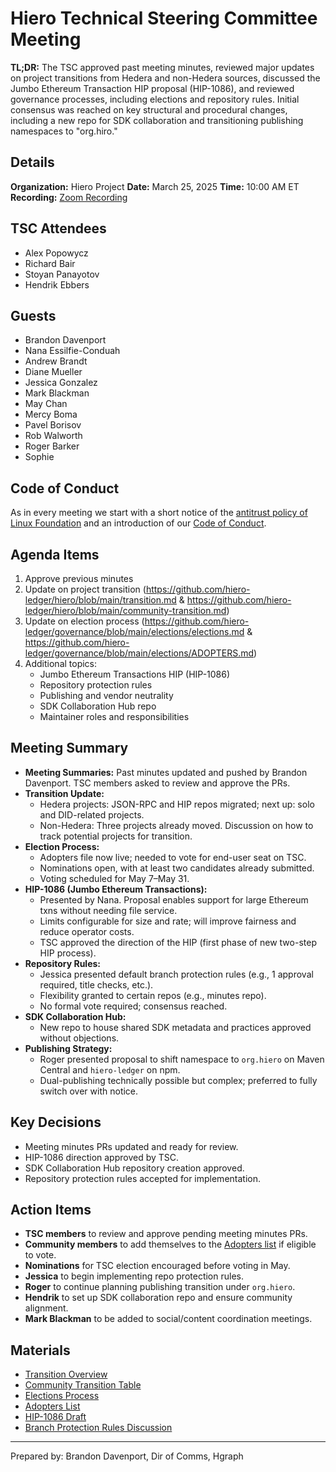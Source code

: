 # Hiero Technical Steering Committee Meeting

**TL;DR:** The TSC approved past meeting minutes, reviewed major updates on project transitions from Hedera and non-Hedera sources, discussed the Jumbo Ethereum Transaction HIP proposal (HIP-1086), and reviewed governance processes, including elections and repository rules. Initial consensus was reached on key structural and procedural changes, including a new repo for SDK collaboration and transitioning publishing namespaces to "org.hiro."

## Details

**Organization:** Hiero Project
**Date:** March 25, 2025
**Time:** 10:00 AM ET
**Recording:** [Zoom Recording](https://zoom.us/rec/share/b6zvEFAdiix2Y7WF2agZDIwl3hgIHjvDHCjHYGnBgWbBTjboYAgEYwKnp77mVHMM.Xnp5_wMKj4yvdWfu)

## TSC Attendees

- Alex Popowycz
- Richard Bair
- Stoyan Panayotov
- Hendrik Ebbers

## Guests
- Brandon Davenport
- Nana Essilfie-Conduah
- Andrew Brandt
- Diane Mueller
- Jessica Gonzalez
- Mark Blackman
- May Chan
- Mercy Boma
- Pavel Borisov
- Rob Walworth
- Roger Barker
- Sophie

## Code of Conduct

As in every meeting we start with a short notice of the [antitrust policy of Linux Foundation](https://www.linuxfoundation.org/legal/antitrust-policy) and an introduction of our [Code of Conduct](https://www.lfdecentralizedtrust.org/code-of-conduct).

## Agenda Items

1. Approve previous minutes
2. Update on project transition (https://github.com/hiero-ledger/hiero/blob/main/transition.md & https://github.com/hiero-ledger/hiero/blob/main/community-transition.md)
3. Update on election process (https://github.com/hiero-ledger/governance/blob/main/elections/elections.md & https://github.com/hiero-ledger/governance/blob/main/elections/ADOPTERS.md)
4. Additional topics:
   - Jumbo Ethereum Transactions HIP (HIP-1086)
   - Repository protection rules
   - Publishing and vendor neutrality
   - SDK Collaboration Hub repo
   - Maintainer roles and responsibilities

## Meeting Summary

- **Meeting Summaries:** Past minutes updated and pushed by Brandon Davenport. TSC members asked to review and approve the PRs.
- **Transition Update:**
  - Hedera projects: JSON-RPC and HIP repos migrated; next up: solo and DID-related projects.
  - Non-Hedera: Three projects already moved. Discussion on how to track potential projects for transition.
- **Election Process:**
  - Adopters file now live; needed to vote for end-user seat on TSC.
  - Nominations open, with at least two candidates already submitted.
  - Voting scheduled for May 7–May 31.
- **HIP-1086 (Jumbo Ethereum Transactions):**
  - Presented by Nana. Proposal enables support for large Ethereum txns without needing file service.
  - Limits configurable for size and rate; will improve fairness and reduce operator costs.
  - TSC approved the direction of the HIP (first phase of new two-step HIP process).
- **Repository Rules:**
  - Jessica presented default branch protection rules (e.g., 1 approval required, title checks, etc.).
  - Flexibility granted to certain repos (e.g., minutes repo).
  - No formal vote required; consensus reached.
- **SDK Collaboration Hub:**
  - New repo to house shared SDK metadata and practices approved without objections.
- **Publishing Strategy:**
  - Roger presented proposal to shift namespace to `org.hiero` on Maven Central and `hiero-ledger` on npm.
  - Dual-publishing technically possible but complex; preferred to fully switch over with notice.

## Key Decisions

- Meeting minutes PRs updated and ready for review.
- HIP-1086 direction approved by TSC.
- SDK Collaboration Hub repository creation approved.
- Repository protection rules accepted for implementation.

## Action Items

- **TSC members** to review and approve pending meeting minutes PRs.
- **Community members** to add themselves to the [Adopters list](https://github.com/hiero-ledger/governance/blob/main/elections/ADOPTERS.md) if eligible to vote.
- **Nominations** for TSC election encouraged before voting in May.
- **Jessica** to begin implementing repo protection rules.
- **Roger** to continue planning publishing transition under `org.hiero`.
- **Hendrik** to set up SDK collaboration repo and ensure community alignment.
- **Mark Blackman** to be added to social/content coordination meetings.

## Materials

- [Transition Overview](https://github.com/hiero-ledger/hiero/blob/main/transition.md)
- [Community Transition Table](https://github.com/hiero-ledger/hiero/blob/main/community-transition.md)
- [Elections Process](https://github.com/hiero-ledger/governance/blob/main/elections/elections.md)
- [Adopters List](https://github.com/hiero-ledger/governance/blob/main/elections/ADOPTERS.md)
- [HIP-1086 Draft](https://github.com/hiero-ledger/hip/blob/main/hips/HIP-1086.md)
- [Branch Protection Rules Discussion](https://github.com/hiero-ledger/tsc/discussions/65)

---

Prepared by: Brandon Davenport, Dir of Comms, Hgraph
